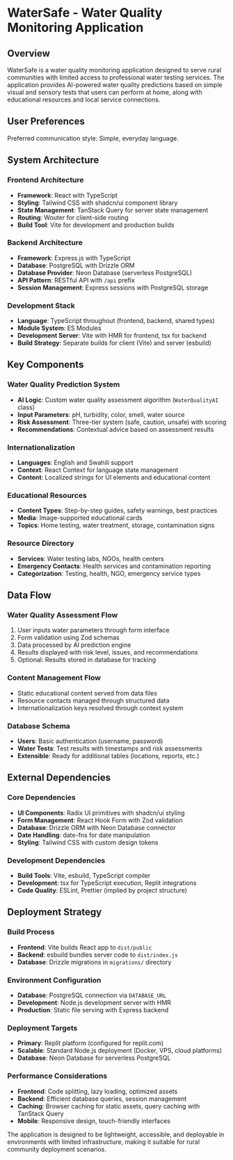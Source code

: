 # WaterSafe - Water Quality Monitoring Application

## Overview

WaterSafe is a water quality monitoring application designed to serve rural communities with limited access to professional water testing services. The application provides AI-powered water quality predictions based on simple visual and sensory tests that users can perform at home, along with educational resources and local service connections.

## User Preferences

Preferred communication style: Simple, everyday language.

## System Architecture

### Frontend Architecture
- **Framework**: React with TypeScript
- **Styling**: Tailwind CSS with shadcn/ui component library
- **State Management**: TanStack Query for server state management
- **Routing**: Wouter for client-side routing
- **Build Tool**: Vite for development and production builds

### Backend Architecture
- **Framework**: Express.js with TypeScript
- **Database**: PostgreSQL with Drizzle ORM
- **Database Provider**: Neon Database (serverless PostgreSQL)
- **API Pattern**: RESTful API with `/api` prefix
- **Session Management**: Express sessions with PostgreSQL storage

### Development Stack
- **Language**: TypeScript throughout (frontend, backend, shared types)
- **Module System**: ES Modules
- **Development Server**: Vite with HMR for frontend, tsx for backend
- **Build Strategy**: Separate builds for client (Vite) and server (esbuild)

## Key Components

### Water Quality Prediction System
- **AI Logic**: Custom water quality assessment algorithm (`WaterQualityAI` class)
- **Input Parameters**: pH, turbidity, color, smell, water source
- **Risk Assessment**: Three-tier system (safe, caution, unsafe) with scoring
- **Recommendations**: Contextual advice based on assessment results

### Internationalization
- **Languages**: English and Swahili support
- **Context**: React Context for language state management
- **Content**: Localized strings for UI elements and educational content

### Educational Resources
- **Content Types**: Step-by-step guides, safety warnings, best practices
- **Media**: Image-supported educational cards
- **Topics**: Home testing, water treatment, storage, contamination signs

### Resource Directory
- **Services**: Water testing labs, NGOs, health centers
- **Emergency Contacts**: Health services and contamination reporting
- **Categorization**: Testing, health, NGO, emergency service types

## Data Flow

### Water Quality Assessment Flow
1. User inputs water parameters through form interface
2. Form validation using Zod schemas
3. Data processed by AI prediction engine
4. Results displayed with risk level, issues, and recommendations
5. Optional: Results stored in database for tracking

### Content Management Flow
- Static educational content served from data files
- Resource contacts managed through structured data
- Internationalization keys resolved through context system

### Database Schema
- **Users**: Basic authentication (username, password)
- **Water Tests**: Test results with timestamps and risk assessments
- **Extensible**: Ready for additional tables (locations, reports, etc.)

## External Dependencies

### Core Dependencies
- **UI Components**: Radix UI primitives with shadcn/ui styling
- **Form Management**: React Hook Form with Zod validation
- **Database**: Drizzle ORM with Neon Database connector
- **Date Handling**: date-fns for date manipulation
- **Styling**: Tailwind CSS with custom design tokens

### Development Dependencies
- **Build Tools**: Vite, esbuild, TypeScript compiler
- **Development**: tsx for TypeScript execution, Replit integrations
- **Code Quality**: ESLint, Prettier (implied by project structure)

## Deployment Strategy

### Build Process
- **Frontend**: Vite builds React app to `dist/public`
- **Backend**: esbuild bundles server code to `dist/index.js`
- **Database**: Drizzle migrations in `migrations/` directory

### Environment Configuration
- **Database**: PostgreSQL connection via `DATABASE_URL`
- **Development**: Node.js development server with HMR
- **Production**: Static file serving with Express backend

### Deployment Targets
- **Primary**: Replit platform (configured for replit.com)
- **Scalable**: Standard Node.js deployment (Docker, VPS, cloud platforms)
- **Database**: Neon Database for serverless PostgreSQL

### Performance Considerations
- **Frontend**: Code splitting, lazy loading, optimized assets
- **Backend**: Efficient database queries, session management
- **Caching**: Browser caching for static assets, query caching with TanStack Query
- **Mobile**: Responsive design, touch-friendly interfaces

The application is designed to be lightweight, accessible, and deployable in environments with limited infrastructure, making it suitable for rural community deployment scenarios.